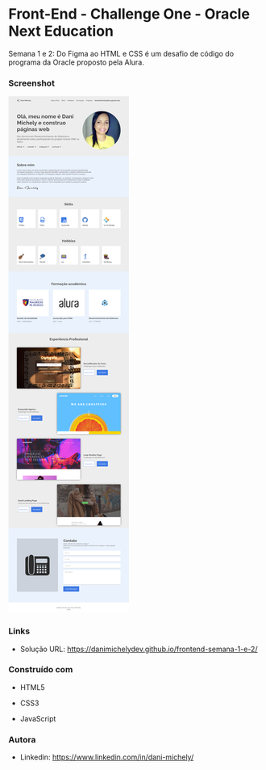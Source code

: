 # Front-End - Challenge One - Oracle Next Education

<p>Semana 1 e 2: Do Figma ao HTML e CSS é um desafio de código do programa da Oracle proposto pela Alura.</p>

### Screenshot

![](screencapture.png)



### Links

- Solução URL: https://danimichelydev.github.io/frontend-semana-1-e-2/



### Construído com

- HTML5

- CSS3

- JavaScript

  

### Autora

- Linkedin: https://www.linkedin.com/in/dani-michely/

